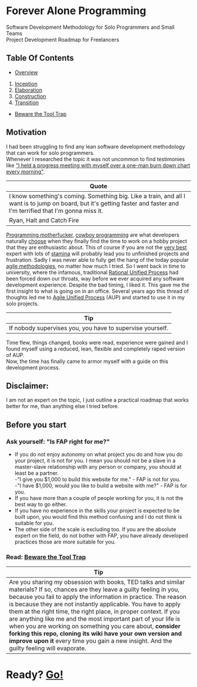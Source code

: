 # Forever Alone Programming

Software Development Methodology for Solo Programmers and Small Teams  
Project Development Roadmap for Freelancers

## Table Of Contents

- [Overview](https://github.com/nopara73/ForeverAloneProgramming/blob/master/Overview.md)
1. [Inception](https://github.com/nopara73/ForeverAloneProgramming/blob/master/Inception.md)
2. [Elaboration](https://github.com/nopara73/ForeverAloneProgramming/blob/master/Elaboration.md)
3. [Construction](https://github.com/nopara73/ForeverAloneProgramming/blob/master/Construction.md)
4. [Transition](https://github.com/nopara73/ForeverAloneProgramming/blob/master/Transition.md)
- [Beware the Tool Trap](https://github.com/nopara73/ForeverAloneProgramming/blob/master/ToolTrap.md)


## Motivation
I had been struggling to find any lean software development methodology that can work for solo programmers.  
Whenever I researched the topic it was not uncommon to find testimonies like ["I held a progress meeting with myself over a one-man burn down chart every morning"](http://programmers.stackexchange.com/questions/59713/best-development-methodology-for-one-person).  

|Quote|
|---|
|I know something's coming. Something big. Like a train, and all I want is to jump on board, but it's getting faster and faster and I'm terrified that I'm gonna miss it.  
Ryan, Halt and Catch Fire|

[Programming motherfucker](http://programming-motherfucker.com/), [cowboy programming](https://en.wikipedia.org/wiki/Cowboy_coding) are what developers naturally [choose](https://www.youtube.com/watch?v=x4vXGJ19Izw) when they finally find the time to work on a hobby project that they are enthusiastic about. This of course if you are not the [very best](https://www.youtube.com/watch?v=zGkcnUy3l-c) expert with lots of [stamina](https://www.youtube.com/watch?v=QueWMFokFRw) will probably lead you to unfinished projects and frustration. Sadly I was never able to fully get the hang of the today popular [agile methodologies](https://en.wikipedia.org/wiki/Agile_software_development), no matter how much I tried. So I went back in time to university, where the infamous, traditional [Rational Unified Process](https://en.wikipedia.org/wiki/Rational_Unified_Process) had been forced down our throats, way before we ever acquired any software development experience. Despite the bad timing, I liked it. This gave me the first insight to what is going on in an office. Several years ago this thread of thoughts led me to [Agile Unified Process](http://www.ambysoft.com/unifiedprocess/agileUP.html) (AUP) and started to use it in my solo projects.  

|Tip|
|---|
|If nobody supervises you, you have to supervise yourself.|
  
Time flew, things changed, books were read, experience were gained and I found myself using a reduced, lean, flexible and completely raped version of AUP.  
Now, the time has finally came to armor myself with a guide on this development process.  

## Disclaimer:
I am not an expert on the topic, I just outline a practical roadmap that works better for me, than anything else I tried before.  

## Before you start

### Ask yourself: "Is FAP right for me?"
- If you do not enjoy autonomy on what project you do and how you do your project, it is not for you. I mean you should not be a slave in a master-slave relationship with any person or company, you should at least be a partner.  
  -"I give you $1,000 to build this website for me." - FAP is not for you.  
  -"I have $1,000, would you like to build a website with me?" - FAP is for you.  
- If you have more than a couple of people working for you, it is not the best way to go either.  
- If you have no experience in the skills your project is expected to be built upon, you would find this method confusing and I do not think is suitable for you.  
- The other side of the scale is excluding too. If you are the absolute expert on the field, do not bother with FAP, you have already developed practices those are more suitable for you.

### Read: [Beware the Tool Trap](https://github.com/nopara73/ForeverAloneProgramming/blob/master/ToolTrap.md)  

|Tip|
|---|
|Are you sharing my obsession with books, TED talks and similar materials? If so, chances are they leave a guilty feeling in you, because you fail to apply the information in practice. The reason is because they are not instantly applicable. You have to apply them at the right time, the right place, in proper context. If you are anything like me and the most important part of your life is when you are working on something you care about, **consider forking this repo, cloning its wiki have your own version and improve upon it** every time you gain a new insight. And the guilty feeling will evaporate.|

# Ready? [Go!](https://github.com/nopara73/ForeverAloneProgramming/blob/master/Overview.md)
